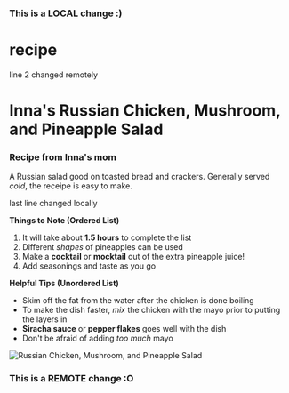 ### This is a LOCAL change :)
# recipe
line 2 changed remotely
# Inna's Russian Chicken, Mushroom, and Pineapple Salad
### Recipe from Inna's mom

A Russian salad good on toasted bread and crackers. Generally served *cold*, the receipe is easy to make.  

last line changed locally

**Things to Note (Ordered List)**
1. It will take about **1.5 hours** to complete the list
2. Different *shapes* of pineapples can be used
3. Make a **cocktail** or **mocktail** out of the extra pineapple juice!
4. Add seasonings and taste as you go

**Helpful Tips (Unordered List)**
- Skim off the fat from the water after the chicken is done boiling
- To make the dish faster, *mix* the chicken with the mayo prior to putting the layers in
- **Siracha sauce** or **pepper flakes** goes well with the dish
- Don't be afraid of adding *too much* mayo

![Russian Chicken, Mushroom, and Pineapple Salad](Desktop/recipe/recipe.jpg)

### This is a REMOTE change :O
